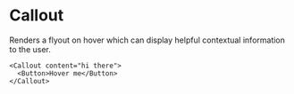 Callout
====

      
Renders a flyout on hover which can display helpful contextual information to the user.

```
<Callout content="hi there">
  <Button>Hover me</Button>
</Callout>
```
